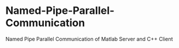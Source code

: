 # Named-Pipe-Parallel-Communication
Named Pipe Parallel Communication of Matlab Server and C++ Client
